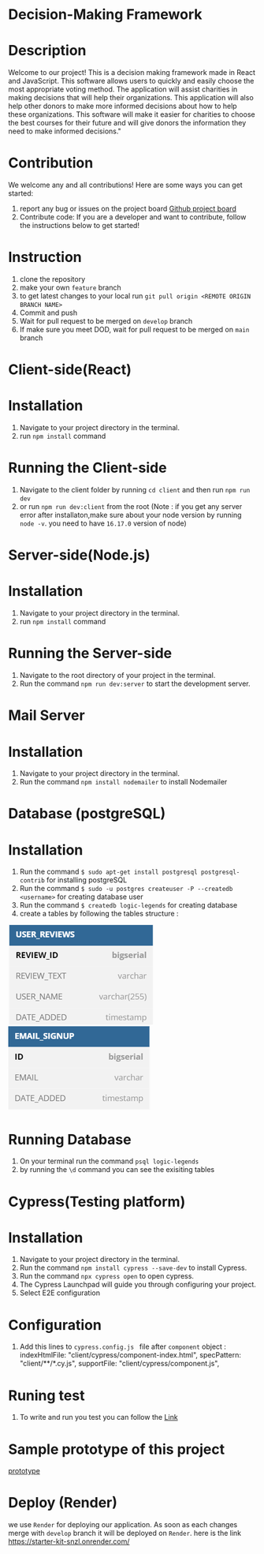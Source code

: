 # Decision-Making Framework
# Description
Welcome to our project!
This is a decision making framework made in React and JavaScript. This software allows users to quickly and easily choose the most appropriate voting method.
The application will assist charities in making decisions that will help their organizations. This application will also help other donors to make more informed decisions about how to help these organizations. This software will make it easier for charities to choose the best courses for their future and will give donors the information they need to make informed decisions."

# Contribution
We welcome any and all contributions! Here are some ways you can get started:
1. report any bug or issues on the project board [Github project board](https://github.com/orgs/Logic-Legends/projects/1/views/1) 
2. Contribute code: If you are a developer and want to contribute, follow the instructions below to get started!

# Instruction
1. clone the repository
2. make your own `feature` branch
3. to get latest changes to your local run `git pull origin <REMOTE ORIGIN BRANCH NAME>`
3. Commit and push
4. Wait for pull request to be merged on ``develop`` branch
5. If make sure you meet DOD, wait for pull request to be merged on `main` branch

# Client-side(React)
# Installation  
1. Navigate to your project directory in the terminal.
2. run `npm install` command 
# Running the Client-side
1. Navigate to the client folder by running `cd client` and then run `npm run dev`
2. or run `npm run dev:client` from the root
(Note : if you get any server error after installaton,make sure about your node version by running `node -v`. you need to have `16.17.0` version of node)

# Server-side(Node.js)
# Installation
1. Navigate to your project directory in the terminal.
2. run `npm install` command 
# Running the Server-side
1. Navigate to the root directory of your project in the terminal.
2. Run the command `npm run dev:server` to start the development server.

# Mail Server
# Installation
1. Navigate to your project directory in the terminal.
2. Run the command `npm install nodemailer` to install Nodemailer

# Database (postgreSQL)
# Installation
1. Run the command `$ sudo apt-get install postgresql postgresql-contrib` for installing postgreSQL
2. Run the command `$ sudo -u postgres createuser -P --createdb <username>` for creating database user
3. Run the command `$ createdb logic-legends` for creating database
4. create a tables by following the tables structure :


![User_review table](./server/db-scripts/tables/user_review.png)
![Sign-up table](./server/db-scripts/tables/email_signup.png)


# Running Database
1. On your terminal run the command `psql logic-legends`
2. by running the `\d` command you can see the exisiting tables

# Cypress(Testing platform)
# Installation
1. Navigate to your project directory in the terminal.
2. Run the command `npm install cypress --save-dev` to install Cypress.
3. Run the command `npx cypress open` to open cypress.
4. The Cypress Launchpad will guide you through configuring your project.
5. Select E2E configuration

# Configuration
1. Add this lines to `cypress.config.js ` file after `component` object :
        indexHtmlFile: "client/cypress/component-index.html",
		specPattern: "client/**/*.cy.js",
		supportFile: "client/cypress/component.js",
# Runing test
1. To write and run you test you can follow the [Link](https://docs.cypress.io/guides/end-to-end-testing/writing-your-first-end-to-end-test) 
 

# Sample prototype of this project
[prototype](https://www.figma.com/proto/9rJSROPIeYhrtHArqIPWwp/Decision-Making-Framework-Luan?node-id=243%3A173&scaling=min-zoom&page-id=0%3A1&starting-point-node-id=243%3A173)


# Deploy (Render)
we use `Render` for deploying our application. As soon as each changes merge with `develop` branch it will be deployed on `Render`. here is the link https://starter-kit-snzl.onrender.com/



